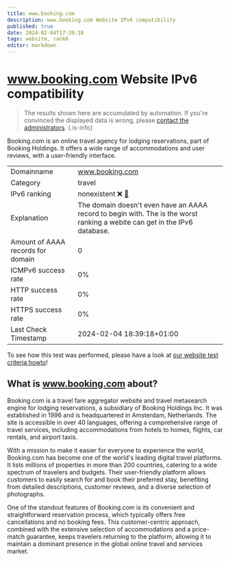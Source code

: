 ```yaml
---
title: www.booking.com
description: www.booking.com Website IPv6 compatibility
published: true
date: 2024-02-04T17:39:18
tags: website, rank6
editor: markdown
---
```


# www.booking.com Website IPv6 compatibility

> The results shown here are accumulated by automation. If you're convinced the displayed data is wrong, please [contact the administrators](/howto/chat). 
{.is-info}

Booking.com is an online travel agency for lodging reservations, part of Booking Holdings. It offers a wide range of accommodations and user reviews, with a user-friendly interface.


|   |   |
| - | - |
| Domainname | www.booking.com
| Category | travel |
| IPv6 ranking | nonexistent :x: [🔗](/howto/ranking) |
| Explanation | The domain doesn't even have an AAAA record to begin with. The is the worst ranking a webite can get in the IPv6 database. |
| Amount of AAAA records for domain | 0 |
| ICMPv6 success rate | 0%|
| HTTP success rate | 0% |
| HTTPS success rate | 0% |
| Last Check Timestamp | 2024-02-04 18:39:18+01:00 |

To see how this test was performed, please have a look at [our website test criteria howto](/howto/testcriteria/website)!


## What is www.booking.com about?
Booking.com is a travel fare aggregator website and travel metasearch engine for lodging reservations, a subsidiary of Booking Holdings Inc. It was established in 1996 and is headquartered in Amsterdam, Netherlands. The site is accessible in over 40 languages, offering a comprehensive range of travel services, including accommodations from hotels to homes, flights, car rentals, and airport taxis.

With a mission to make it easier for everyone to experience the world, Booking.com has become one of the world's leading digital travel platforms. It lists millions of properties in more than 200 countries, catering to a wide spectrum of travelers and budgets. Their user-friendly platform allows customers to easily search for and book their preferred stay, benefiting from detailed descriptions, customer reviews, and a diverse selection of photographs.

One of the standout features of Booking.com is its convenient and straightforward reservation process, which typically offers free cancellations and no booking fees. This customer-centric approach, combined with the extensive selection of accommodations and a price-match guarantee, keeps travelers returning to the platform, allowing it to maintain a dominant presence in the global online travel and services market.


